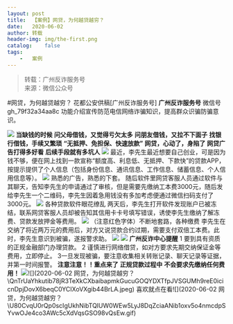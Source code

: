 ```yaml
---
layout:	post
title:	【案例】网贷，为何越贷越穷？
date:	2020-06-02
author:	转载
header-img:	img/the-first.png
catalog:	false
tags:
	-	案例
---
```


<blockquote><p>转载：广州反诈服务号<br>
来源：微信公众号</p></blockquote>

#网贷，为何越贷越穷？
花都公安供稿[广州反诈服务号]
**广州反诈服务号**
微信号gh_79f32a34aa8c
功能介绍宣传防范电信网络诈骗知识，提高群众识骗防骗意识。

![]({{site.baseurl}}/postimg/U80CvqU0rQqG0S0XG3fcRK4qGEDtzbMGYRSlZ6OzVrANAgHfMk7qTzp3tia5diaPPetkS2ASOkmlCIu9btqclibJw.gif)
**当缺钱的时候**
**问父母借钱，又觉得亏欠太多**
**问朋友借钱，又拉不下面子**
**找银行借钱，手续又繁琐**
**“无抵押、免担保、快速放款”**
**网贷，心动了，身陷了**
**网贷广告打得多好看**
**后续手段就有多坑人**
![]({{site.baseurl}}/postimg/QnTrUaYhkutib78jR3TeXkCXbaibapmkGuNeq4hPtr3Tejp3Dj3JNGG3gxB3qLiblicVptS921RCfRsOrtNsdgFobg.jpeg)
最近，李先生最近想要自己创业，可是因为钱不够，便在网上找到一款宣称“额度高、利息低、无抵押、下款快”的贷款APP，按提示提供了个人信息（包括身份信息、通讯信息、工作信息、储蓄信息、个人信用信息等）。
![]({{site.baseurl}}/postimg/QnTrUaYhkutib78jR3TeXkCXbaibapmkGuYleibSnmXN27h7IBpz4EfhO70m4yVIQicCrwfZ9SIwAOYia55J8kjDhLA.jpeg)
熟悉的广告，熟悉的下套。
随后软件里网贷客服人员通过软件与其聊天，告知李先生的申请通过了审核，但是需要先缴纳工本费3000元，随后发给李先生一个二维码，李先生因着急用钱没有多加考虑便通过微信扫码支付了3000元。
![]({{site.baseurl}}/postimg/QnTrUaYhkutib78jR3TeXkCXbaibapmkGuapygj76xZT8ehmnlXiauPs3TwuiceibUfoQjOwmlc9lPV7OhgjPicJE5Zw.jpeg)
各种贷款软件眼花缭乱
两天后，李先生打开软件发现账户已被冻结，联系网贷客服人员却被告知其信用卡卡号填写错误，诱使李先生缴纳了解冻费、贷款发放押金等费用。
![]({{site.baseurl}}/postimg/QnTrUaYhkutib78jR3TeXkCXbaibapmkGuBia2OGOkBbTrsdwTEUeRcpWrv0SFEGfrI0xmib9Pc0NG0b8xypRoggTg.jpeg)
（注意红色字体）不断地套路，各种缴费
李先生在交纳了将近两万元的费用后，对方又说贷款合约过期，需要支付双倍工本费。此时，李先生意识到被骗，遂报警求助。
![]({{site.baseurl}}/postimg/QnTrUaYhkutib78jR3TeXkCXbaibapmkGuHZQJG8EngNibPdQ0mDMy1PNfNpzkYm23O1tJC34DG57vdMFtxeWOK0A.jpeg)
![]({{site.baseurl}}/postimg/QnTrUaYhkutib78jR3TeXkCXbaibapmkGu7yibVpCWvpEHhe9xcPV7ibD6ib5F2ma6EWRHiaTyQLItsgobsoKA1iciaWmw.gif)
**广州反诈中心提醒**
1
要到具有资质的正规金融部门办理贷款。
2
谨慎进行网络借贷，如对方要求先期交纳保证金等费用，立即停止。
3一旦发现被骗，要注意收集相关转账记录、聊天记录等证据，并第一时间报警。
**注意注意！！重点来了**
**正规贷款过程中**
**不会要求先缴纳任何费用！**
![]({{site.baseurl}}/postimg/QnTrUaYhkutib78jR3TeXkCXbaibapmkGut26qv2lGVLtjgMqfSSCjKic08LhS7xfPFicplDbicQszQpz5YTYnNqibjA.jpeg)![](2020-06-02
网贷，为何越贷越穷？\\QnTrUaYhkutib78jR3TeXkCXbaibapmkGucuGOQYDXTfpJVSGUMh9reE0icicnDpjDovX6beqC0YCIXoVXgib44BrLA.jpeg)
喜欢就点在看![](2020-06-02
网贷，为何越贷越穷？\\U80CvqU0rQp0scIgUkhNibTQlUW0WEw5LyJ8DqZciaANib1oxv5o4nmcdpSYvwOJe4co3AWc5cXdVqsGSO98vQsEw.gif)
